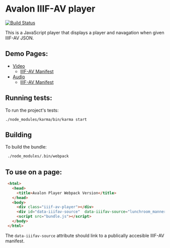 # Avalon IIIF-AV player 

[![Build Status](https://travis-ci.org/avalonmediasystem/avalon-poc-standalone.svg?branch=master)](https://travis-ci.org/avalonmediasystem/avalon-poc-standalone)

This is a JavaScript player that displays a player and navagation when given IIIF-AV 
JSON. 

## Demo Pages:
- [Video](https://avalonmediasystem.github.io/avalon-poc-standalone/dist/index.html)
  - [IIIF-AV Manifest](https://github.com/avalonmediasystem/avalon-poc-standalone/blob/master/dist/lunchroom_manners_v2.json)
- [Audio](https://avalonmediasystem.github.io/avalon-poc-standalone/dist/audio.html)
  - [IIIF-AV Manifest](https://github.com/avalonmediasystem/avalon-poc-standalone/blob/master/dist/mahler-symphony-3.json)
## Running tests:

To run the project's tests:

```base
./node_modules/karma/bin/karma start
```

## Building 

To build the bundle:

```bash
 ./node_modules/.bin/webpack
```

## To use on a page:

```html
 <html>
   <head>
     <title>Avalon Player Webpack Version</title>
   </head>
   <body>
     <div class="iiif-av-player"></div>
     <div id="data-iiifav-source"  data-iiifav-source="lunchroom_manners_v2.json"></div>
     <script src="bundle.js"></script>
   </body>
 </html>
```
The `data-iiifav-source` attribute should link to a publically accesible IIIF-AV manifest.
